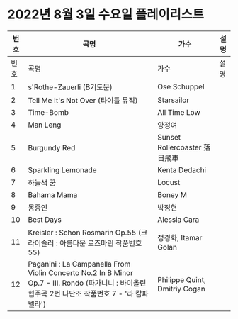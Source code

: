 # 2022년 8월 3일 수요일 플레이리스트

| 번호 | 곡명 | 가수 | 설명 |
|------|------|------|------|
| 번호 | 곡명 | 가수 | 설명 |
| 1 | s'Rothe-Zauerli (B기도문) | Ose Schuppel |  |
| 2 | Tell Me It's Not Over (타이틀 뮤직) | Starsailor |  |
| 3 | Time-Bomb | All Time Low |  |
| 4 | Man Leng | 양정여 |  |
| 5 | Burgundy Red | Sunset Rollercoaster 落日飛車 |  |
| 6 | Sparkling Lemonade | Kenta Dedachi |  |
| 7 | 하늘색 꿈 | Locust |  |
| 8 | Bahama Mama | Boney M |  |
| 9 | 몽중인 | 박정현 |  |
| 10 | Best Days | Alessia Cara |  |
| 11 | Kreisler : Schon Rosmarin Op.55 (크라이슬러 : 아름다운 로즈마린 작품번호 55) | 정경화, Itamar Golan |  |
| 12 | Paganini : La Campanella From Violin Concerto No.2 In B Minor Op.7 - III. Rondo (파가니니 : 바이올린 협주곡 2번 나단조 작품번호 7 - '라 캄파넬라') | Philippe Quint, Dmitriy Cogan |  |
